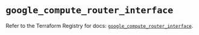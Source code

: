 # `google_compute_router_interface`

Refer to the Terraform Registry for docs: [`google_compute_router_interface`](https://registry.terraform.io/providers/hashicorp/google/6.43.0/docs/resources/compute_router_interface).
